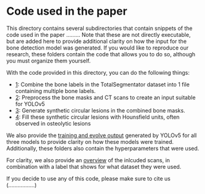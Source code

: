 # Code used in the paper

This directory contains several subdirectories that contain snippets of the code used in the paper ......... Note that these are not directly executable, but are added here to provide additional clarity on how the input for the bone detection model was generated. If you would like to reproduce our research, these folders contain the code that allows you to do so, although you must organize them yourself. 

With the code provided in this directory, you can do the following things:
- [1](https://github.com/MartijnPeterVanLeeuwen/BoneDetection/blob/main/code_paper/preprocess_TotalSegmentator_scans/Combine_label_files.py): Combine the bone labels in the TotalSegmentator dataset into 1 file containing multiple bone labels.  
- [2](https://github.com/MartijnPeterVanLeeuwen/BoneDetection/blob/main/code_paper/preprocessing_yolo_input/Main_preprocessing_file.py): Preprocess the bone masks and CT scans to create an input suitable for YOLOv5 
- [3](https://github.com/MartijnPeterVanLeeuwen/BoneDetection/blob/main/code_paper/preprocess_TotalSegmentator_scans/generate_synthetic_lesion/Create_synthetic_lesions.py): Generate synthetic circular lesions in the combined bone masks. 
- [4](https://github.com/MartijnPeterVanLeeuwen/BoneDetection/blob/main/code_paper/preprocess_TotalSegmentator_scans/generate_synthetic_lesion/Fill_synthetic_lesions.py): Fill these synthetic circular lesions with Hounsfield units, often observed in osteolytic lesions 

We also provide the [training and evolve output](https://github.com/MartijnPeterVanLeeuwen/BoneDetection/tree/main/code_paper/training_yolo/training_details) generated by YOLOv5 for all three models to provide clarity on how these models were trained. Additionally, these folders also contain the hyperparameters that were used.

For clarity, we also provide an [overview](https://github.com/MartijnPeterVanLeeuwen/BoneDetection/blob/main/code_paper/Datasplit_TotalSegmentator.xlsx) of the inlcuded scans, in combination with a label that shows for what dataset they were used. 

If you decide to use any of this code, please make sure to cite us (.................)
